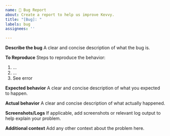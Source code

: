 ```yaml
---
name: 🐛 Bug Report
about: Create a report to help us improve Kevvy.
title: "[Bug]: "
labels: bug
assignees: ''

---
```


**Describe the bug**
A clear and concise description of what the bug is.

**To Reproduce**
Steps to reproduce the behavior:
1. ...
2. ...
3. See error

**Expected behavior**
A clear and concise description of what you expected to happen.

**Actual behavior**
A clear and concise description of what actually happened.

**Screenshots/Logs**
If applicable, add screenshots or relevant log output to help explain your problem.

**Additional context**
Add any other context about the problem here. 